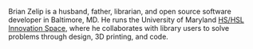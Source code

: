 Brian Zelip is a husband, father, librarian, and open source software developer in Baltimore, MD. He runs the University of Maryland [HS/HSL Innovation Space](http://www.hshsl.umaryland.edu/services/ispace), where he collaborates with library users to solve problems through design, 3D printing, and code.
